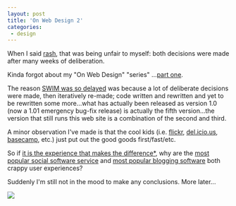 ```yaml
---
layout: post
title: 'On Web Design 2'
categories:
 - design
---
```


When I said <a href="http://danielsjourney.com/blog/index.php?file=2005_04.xml&id=20022237">rash</a>, that was being unfair to myself: both decisions were made after many weeks of deliberation.



Kinda forgot about my "On Web Design" "series" ...<a href="http://danielsjourney.com/blog/index.php?file=2005_03.xml&id=29104609">part one</a>.



The reason <a href="http://danielsjourney.com/blog/index.php?file=2005_04.xml&id=07152444">SWIM was so delayed</a> was because a lot of deliberate decisions were made, then iteratively re-made; code written and rewritten and yet to be rewritten some more...what has actually been released as version 1.0 (now a 1.01 emergency bug-fix release) is actually the fifth version...the version that still runs this web site is a combination of the second and third.



A minor observation I've made is that the cool kids (i.e. <a href="http://flickr.com/">flickr</a>, <a href="http://del.icio.us/">del.icio.us</a>, <a href="http://basecamphq.com/">basecamp</a>, etc.) just put out the good goods first/fast/etc.



So if <a href="http://www.kottke.org/05/04/google-maps-and-user-experience">it is the experience that makes the difference</a><a href="http://feeds.feedburner.com/veen?m=196">*</a>, why are the <a href="http://myspace.com/">most popular social software service</a> and <a href="http://www.livejournal.com/">most popular blogging software</a> both crappy user experiences?



Suddenly I'm still not in the mood to make any conclusions. More later...



<img src="http://danielsjourney.com/blog/files/2005/04/zzzmkghilkj27.jpg" />
